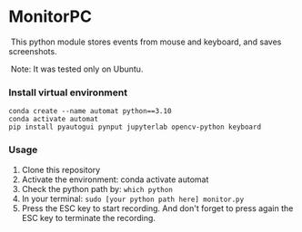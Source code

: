 # MonitorPC
 This python module stores events from mouse and keyboard, and saves screenshots.

 Note: It was tested only on Ubuntu. 

### Install virtual environment 
```
conda create --name automat python==3.10
conda activate automat
pip install pyautogui pynput jupyterlab opencv-python keyboard
```

### Usage
1. Clone this repository
2. Activate the environment: conda activate automat
3. Check the python path by: ```which python```
4. In your terminal: ```sudo [your python path here] monitor.py```
5. Press the ESC key to start recording. And don't forget to press again the ESC key to terminate the recording. 